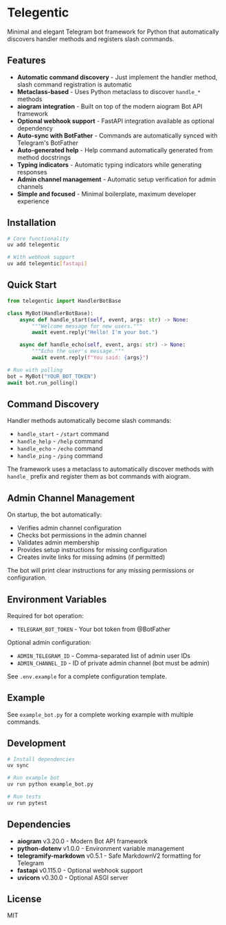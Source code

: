 # Telegentic

Minimal and elegant Telegram bot framework for Python that automatically discovers handler methods and registers slash commands.

## Features

- **Automatic command discovery** - Just implement the handler method, slash command registration is automatic
- **Metaclass-based** - Uses Python metaclass to discover `handle_*` methods
- **aiogram integration** - Built on top of the modern aiogram Bot API framework
- **Optional webhook support** - FastAPI integration available as optional dependency
- **Auto-sync with BotFather** - Commands are automatically synced with Telegram's BotFather
- **Auto-generated help** - Help command automatically generated from method docstrings
- **Typing indicators** - Automatic typing indicators while generating responses
- **Admin channel management** - Automatic setup verification for admin channels
- **Simple and focused** - Minimal boilerplate, maximum developer experience

## Installation

```bash
# Core functionality
uv add telegentic

# With webhook support
uv add telegentic[fastapi]
```

## Quick Start

```python
from telegentic import HandlerBotBase

class MyBot(HandlerBotBase):
    async def handle_start(self, event, args: str) -> None:
        """Welcome message for new users."""
        await event.reply("Hello! I'm your bot.")

    async def handle_echo(self, event, args: str) -> None:
        """Echo the user's message."""
        await event.reply(f"You said: {args}")

# Run with polling
bot = MyBot("YOUR_BOT_TOKEN")
await bot.run_polling()
```

## Command Discovery

Handler methods automatically become slash commands:
- `handle_start` - `/start` command
- `handle_help` - `/help` command
- `handle_echo` - `/echo` command
- `handle_ping` - `/ping` command

The framework uses a metaclass to automatically discover methods with `handle_` prefix and register them as bot commands with aiogram.

## Admin Channel Management

On startup, the bot automatically:
- Verifies admin channel configuration
- Checks bot permissions in the admin channel
- Validates admin membership
- Provides setup instructions for missing configuration
- Creates invite links for missing admins (if permitted)

The bot will print clear instructions for any missing permissions or configuration.

## Environment Variables

Required for bot operation:
- `TELEGRAM_BOT_TOKEN` - Your bot token from @BotFather

Optional admin configuration:
- `ADMIN_TELEGRAM_ID` - Comma-separated list of admin user IDs
- `ADMIN_CHANNEL_ID` - ID of private admin channel (bot must be admin)

See `.env.example` for a complete configuration template.

## Example

See `example_bot.py` for a complete working example with multiple commands.

## Development

```bash
# Install dependencies
uv sync

# Run example bot
uv run python example_bot.py

# Run tests
uv run pytest
```

## Dependencies

- **aiogram** v3.20.0 - Modern Bot API framework
- **python-dotenv** v1.0.0 - Environment variable management
- **telegramify-markdown** v0.5.1 - Safe MarkdownV2 formatting for Telegram
- **fastapi** v0.115.0 - Optional webhook support
- **uvicorn** v0.30.0 - Optional ASGI server

## License

MIT
